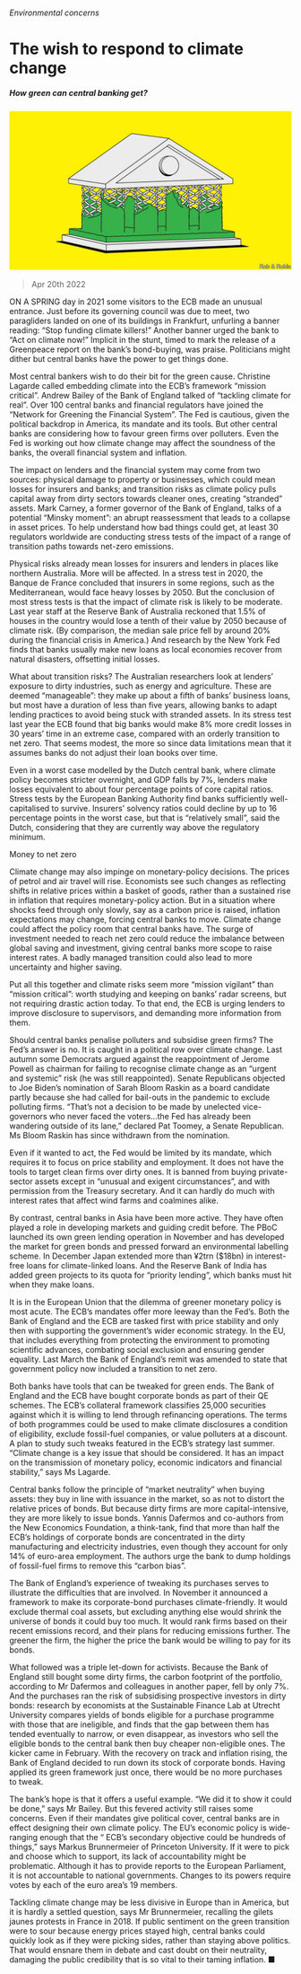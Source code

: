 ###### Environmental concerns

# The wish to respond to climate change 

##### How green can central banking get? 

![image](images/20220423_SRD004_2.jpg) 

> Apr 20th 2022 

ON A SPRING day in 2021 some visitors to the ECB made an unusual entrance. Just before its governing council was due to meet, two paragliders landed on one of its buildings in Frankfurt, unfurling a banner reading: “Stop funding climate killers!” Another banner urged the bank to “Act on climate now!” Implicit in the stunt, timed to mark the release of a Greenpeace report on the bank’s bond-buying, was praise. Politicians might dither but central banks have the power to get things done.

Most central bankers wish to do their bit for the green cause. Christine Lagarde called embedding climate into the ECB’s framework “mission critical”. Andrew Bailey of the Bank of England talked of “tackling climate for real”. Over 100 central banks and financial regulators have joined the “Network for Greening the Financial System”. The Fed is cautious, given the political backdrop in America, its mandate and its tools. But other central banks are considering how to favour green firms over polluters. Even the Fed is working out how climate change may affect the soundness of the banks, the overall financial system and inflation.


The impact on lenders and the financial system may come from two sources: physical damage to property or businesses, which could mean losses for insurers and banks; and transition risks as climate policy pulls capital away from dirty sectors towards cleaner ones, creating “stranded” assets. Mark Carney, a former governor of the Bank of England, talks of a potential “Minsky moment”: an abrupt reassessment that leads to a collapse in asset prices. To help understand how bad things could get, at least 30 regulators worldwide are conducting stress tests of the impact of a range of transition paths towards net-zero emissions.

Physical risks already mean losses for insurers and lenders in places like northern Australia. More will be affected. In a stress test in 2020, the Banque de France concluded that insurers in some regions, such as the Mediterranean, would face heavy losses by 2050. But the conclusion of most stress tests is that the impact of climate risk is likely to be moderate. Last year staff at the Reserve Bank of Australia reckoned that 1.5% of houses in the country would lose a tenth of their value by 2050 because of climate risk. (By comparison, the median sale price fell by around 20% during the financial crisis in America.) And research by the New York Fed finds that banks usually make new loans as local economies recover from natural disasters, offsetting initial losses.

What about transition risks? The Australian researchers look at lenders’ exposure to dirty industries, such as energy and agriculture. These are deemed “manageable”: they make up about a fifth of banks’ business loans, but most have a duration of less than five years, allowing banks to adapt lending practices to avoid being stuck with stranded assets. In its stress test last year the ECB found that big banks would make 8% more credit losses in 30 years’ time in an extreme case, compared with an orderly transition to net zero. That seems modest, the more so since data limitations mean that it assumes banks do not adjust their loan books over time.

Even in a worst case modelled by the Dutch central bank, where climate policy becomes stricter overnight, and GDP falls by 7%, lenders make losses equivalent to about four percentage points of core capital ratios. Stress tests by the European Banking Authority find banks sufficiently well-capitalised to survive. Insurers’ solvency ratios could decline by up to 16 percentage points in the worst case, but that is “relatively small”, said the Dutch, considering that they are currently way above the regulatory minimum.

Money to net zero

Climate change may also impinge on monetary-policy decisions. The prices of petrol and air travel will rise. Economists see such changes as reflecting shifts in relative prices within a basket of goods, rather than a sustained rise in inflation that requires monetary-policy action. But in a situation where shocks feed through only slowly, say as a carbon price is raised, inflation expectations may change, forcing central banks to move. Climate change could affect the policy room that central banks have. The surge of investment needed to reach net zero could reduce the imbalance between global saving and investment, giving central banks more scope to raise interest rates. A badly managed transition could also lead to more uncertainty and higher saving.

Put all this together and climate risks seem more “mission vigilant” than “mission critical”: worth studying and keeping on banks’ radar screens, but not requiring drastic action today. To that end, the ECB is urging lenders to improve disclosure to supervisors, and demanding more information from them.

Should central banks penalise polluters and subsidise green firms? The Fed’s answer is no. It is caught in a political row over climate change. Last autumn some Democrats argued against the reappointment of Jerome Powell as chairman for failing to recognise climate change as an “urgent and systemic” risk (he was still reappointed). Senate Republicans objected to Joe Biden’s nomination of Sarah Bloom Raskin as a board candidate partly because she had called for bail-outs in the pandemic to exclude polluting firms. “That’s not a decision to be made by unelected vice-governors who never faced the voters…the Fed has already been wandering outside of its lane,” declared Pat Toomey, a Senate Republican. Ms Bloom Raskin has since withdrawn from the nomination.

Even if it wanted to act, the Fed would be limited by its mandate, which requires it to focus on price stability and employment. It does not have the tools to target clean firms over dirty ones. It is banned from buying private-sector assets except in “unusual and exigent circumstances”, and with permission from the Treasury secretary. And it can hardly do much with interest rates that affect wind farms and coalmines alike.

By contrast, central banks in Asia have been more active. They have often played a role in developing markets and guiding credit before. The PBoC launched its own green lending operation in November and has developed the market for green bonds and pressed forward an environmental labelling scheme. In December Japan extended more than ¥2trn ($18bn) in interest-free loans for climate-linked loans. And the Reserve Bank of India has added green projects to its quota for “priority lending”, which banks must hit when they make loans.

It is in the European Union that the dilemma of greener monetary policy is most acute. The ECB’s mandates offer more leeway than the Fed’s. Both the Bank of England and the ECB are tasked first with price stability and only then with supporting the government’s wider economic strategy. In the EU, that includes everything from protecting the environment to promoting scientific advances, combating social exclusion and ensuring gender equality. Last March the Bank of England’s remit was amended to state that government policy now included a transition to net zero.

Both banks have tools that can be tweaked for green ends. The Bank of England and the ECB have bought corporate bonds as part of their QE schemes. The ECB’s collateral framework classifies 25,000 securities against which it is willing to lend through refinancing operations. The terms of both programmes could be used to make climate disclosures a condition of eligibility, exclude fossil-fuel companies, or value polluters at a discount. A plan to study such tweaks featured in the ECB’s strategy last summer. “Climate change is a key issue that should be considered. It has an impact on the transmission of monetary policy, economic indicators and financial stability,” says Ms Lagarde.

Central banks follow the principle of “market neutrality” when buying assets: they buy in line with issuance in the market, so as not to distort the relative prices of bonds. But because dirty firms are more capital-intensive, they are more likely to issue bonds. Yannis Dafermos and co-authors from the New Economics Foundation, a think-tank, find that more than half the ECB’s holdings of corporate bonds are concentrated in the dirty manufacturing and electricity industries, even though they account for only 14% of euro-area employment. The authors urge the bank to dump holdings of fossil-fuel firms to remove this “carbon bias”.


The Bank of England’s experience of tweaking its purchases serves to illustrate the difficulties that are involved. In November it announced a framework to make its corporate-bond purchases climate-friendly. It would exclude thermal coal assets, but excluding anything else would shrink the universe of bonds it could buy too much. It would rank firms based on their recent emissions record, and their plans for reducing emissions further. The greener the firm, the higher the price the bank would be willing to pay for its bonds.

What followed was a triple let-down for activists. Because the Bank of England still bought some dirty firms, the carbon footprint of the portfolio, according to Mr Dafermos and colleagues in another paper, fell by only 7%. And the purchases ran the risk of subsidising prospective investors in dirty bonds: research by economists at the Sustainable Finance Lab at Utrecht University compares yields of bonds eligible for a purchase programme with those that are ineligible, and finds that the gap between them has tended eventually to narrow, or even disappear, as investors who sell the eligible bonds to the central bank then buy cheaper non-eligible ones. The kicker came in February. With the recovery on track and inflation rising, the Bank of England decided to run down its stock of corporate bonds. Having applied its green framework just once, there would be no more purchases to tweak.

The bank’s hope is that it offers a useful example. “We did it to show it could be done,” says Mr Bailey. But this fevered activity still raises some concerns. Even if their mandates give political cover, central banks are in effect designing their own climate policy. The EU’s economic policy is wide-ranging enough that the “ ECB’s secondary objective could be hundreds of things,” says Markus Brunnermeier of Princeton University. If it were to pick and choose which to support, its lack of accountability might be problematic. Although it has to provide reports to the European Parliament, it is not accountable to national governments. Changes to its powers require votes by each of the euro area’s 19 members.

Tackling climate change may be less divisive in Europe than in America, but it is hardly a settled question, says Mr Brunnermeier, recalling the gilets jaunes protests in France in 2018. If public sentiment on the green transition were to sour because energy prices stayed high, central banks could quickly look as if they were picking sides, rather than staying above politics. That would ensnare them in debate and cast doubt on their neutrality, damaging the public credibility that is so vital to their taming inflation. ■

